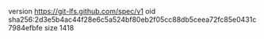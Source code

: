 version https://git-lfs.github.com/spec/v1
oid sha256:2d3e5b4ac44f28e6c5a524bf80eb2f05cc88db5ceea72fc85e0431c7984efbfe
size 1418
